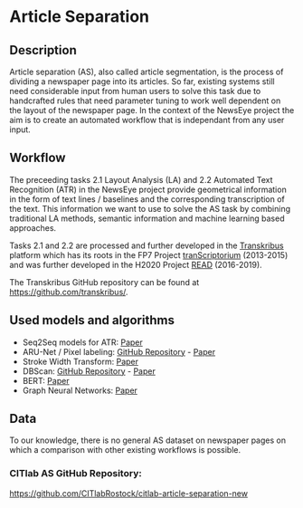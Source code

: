# Article Separation

## Description
Article separation (AS), also called article segmentation, is the process of dividing a newspaper page into its articles. So far, existing systems still need considerable input from human users to solve this task due to handcrafted rules that need parameter tuning to work well dependent on the layout of the newspaper page. In the context of the NewsEye project the aim is to create an automated workflow that is independant from any user input. 

## Workflow
The preceeding tasks 2.1 Layout Analysis (LA) and 2.2 Automated Text Recognition (ATR) in the NewsEye project provide geometrical information in the form of text lines / baselines and the corresponding transcription of the text. This information we want to use to solve the AS task by combining traditional LA methods, semantic information and machine learning based approaches.

Tasks 2.1 and 2.2 are processed and further developed in the [Transkribus](https://transkribus.eu/) platform which has its roots in the FP7 Project [tranScriptorium](http://transcriptorium.eu/) (2013-2015) and was further developed in the H2020 Project [READ](https://read.transkribus.eu/) (2016-2019). 

The Transkribus GitHub repository can be found at https://github.com/transkribus/.

## Used models and algorithms
* Seq2Seq models for ATR: [Paper](https://arxiv.org/abs/1903.07377)
* ARU-Net / Pixel labeling: [GitHub Repository](https://github.com/TobiasGruening/ARU-Net) - [Paper](https://arxiv.org/abs/1802.03345)
* Stroke Width Transform: [Paper](https://ieeexplore.ieee.org/document/5540041)
* DBScan: [GitHub Repository](https://github.com/chrisjmccormick/dbscan) - [Paper](https://www.aaai.org/Papers/KDD/1996/KDD96-037.pdf)
* BERT: [Paper](https://arxiv.org/abs/1810.04805)
* Graph Neural Networks: [Paper](https://persagen.com/files/misc/scarselli2009graph.pdf)

## Data
To our knowledge, there is no general AS dataset on newspaper pages on which a comparison with other existing workflows is possible.

### CITlab AS GitHub Repository: 
https://github.com/CITlabRostock/citlab-article-separation-new
